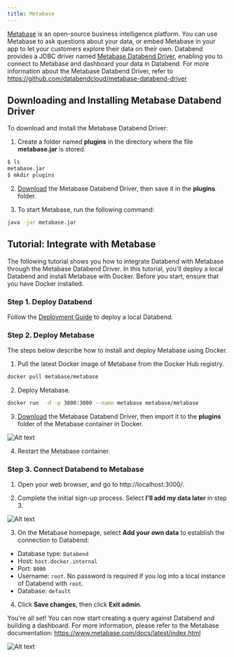 ```yaml
---
title: Metabase
---
```


[Metabase](https://www.metabase.com/) is an open-source business intelligence platform. You can use Metabase to ask questions about your data, or embed Metabase in your app to let your customers explore their data on their own. Databend provides a JDBC driver named [Metabase Databend Driver](https://github.com/databendcloud/metabase-databend-driver/releases/latest), enabling you to connect to Metabase and dashboard your data in Databend. For more information about the Metabase Databend Driver, refer to https://github.com/databendcloud/metabase-databend-driver

## Downloading and Installing Metabase Databend Driver

To download and install the Metabase Databend Driver: 

1. Create a folder named **plugins** in the directory where the file **metabase.jar** is stored.

```bash
$ ls
metabase.jar
$ mkdir plugins
```
2. [Download](https://github.com/databendcloud/metabase-databend-driver/releases/latest) the Metabase Databend Driver, then save it in the **plugins** folder.

3. To start Metabase, run the following command:

```bash
java -jar metabase.jar
```

## Tutorial: Integrate with Metabase

The following tutorial shows you how to integrate Databend with Metabase through the Metabase Databend Driver. In this tutorial, you'll deploy a local Databend and install Metabase with Docker. Before you start, ensure that you have Docker installed.

### Step 1. Deploy Databend

Follow the [Deployment Guide](/doc/deploy) to deploy a local Databend.

### Step 2. Deploy Metabase

The steps below describe how to install and deploy Metabase using Docker.

1. Pull the latest Docker image of Metabase from the Docker Hub registry.

```bash
docker pull metabase/metabase
```

2. Deploy Metabase.

```bash
docker run  -d -p 3000:3000 --name metabase metabase/metabase
```
3. [Download](https://github.com/databendcloud/metabase-databend-driver/releases/latest) the Metabase Databend Driver, then import it to the **plugins** folder of the Metabase container in Docker.

![Alt text](../../public/img/integration/add2plugins.gif)

4. Restart the Metabase container.

### Step 3. Connect Databend to Metabase

1. Open your web browser, and go to http://localhost:3000/.

2. Complete the initial sign-up process. Select **I'll add my data later** in step 3.

![Alt text](../../public/img/integration/add-later.png)

3. On the Metabase homepage, select **Add your own data** to establish the connection to Databend:

  - Database type: `Databend`
  - Host: `host.docker.internal`
  - Port: `8000`
  - Username: `root`. No password is required if you log into a local instance of Databend with `root`.
  - Database: `default`

4. Click **Save changes**, then click **Exit admin**.

You're all set! You can now start creating a query against Databend and building a dashboard. For more information, please refer to the Metabase documentation: https://www.metabase.com/docs/latest/index.html

![Alt text](../../public/img/integration/allset.png)